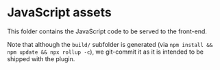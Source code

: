 # JavaScript assets

This folder contains the JavaScript code to be served to the front-end.

Note that although the `build/` subfolder is generated (via
`npm install && npm update && npx rollup -c`), we git-commit it as it is
intended to be shipped with the plugin.
